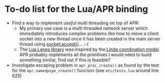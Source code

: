 # To-do list for the Lua/APR binding

 * Find a way to implement *useful* multi threading on top of APR:
   * My primary use case is a multi threaded network server which immediately introduces complex problems like how to move a client socket into a new thread once it has been created in the main server thread using [socket:accept()](http://peterodding.com/code/lua/apr/docs/#socket:accept)… :-(
   * The [Lua Lanes library](http://kotisivu.dnainternet.net/askok/bin/lanes/) was inspired by the [Linda coordination model](http://en.wikipedia.org/wiki/Linda_%28coordination_language%29). APR probably implements all the primitives I would need to build something similar, find out if this is feasible?
 * Investigate escaping problem in `apr_proc_create()` as found by the test for the `apr.namedpipe_create()` function (see `etc/tests.lua` around line 625)
